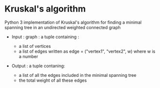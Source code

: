 # Kruskal's algorithm
Python 3 implementation of Kruskal's algorithm for finding a minimal spanning tree in an undirected weighted connected graph

* Input : 
  graph : a tuple containing : 
    - a list of vertices
    - a list of edges written as edge = ("vertex1", "vertex2", w) where w is a number
    
* Output : 
  a tuple contaning:
    - a list of all the edges included in the minimal spanning tree
    - the total weight of all these edges
